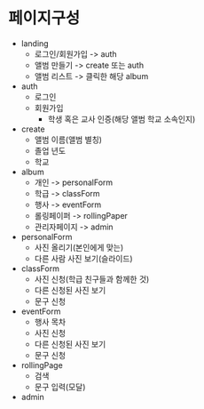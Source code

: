 # 페이지구성

- landing
  - 로그인/회원가입 -> auth
  - 앨범 만들기 -> create 또는 auth
  - 앨범 리스트 -> 클릭한 해당 album
- auth
  - 로그인
  - 회원가입
    - 학생 혹은 교사 인증(해당 앨범 학교 소속인지)
- create
  - 앨범 이름(앨범 별칭)
  - 졸업 년도
  - 학교
- album
  - 개인 -> personalForm
  - 학급 -> classForm
  - 행사 -> eventForm
  - 롤링페이퍼 -> rollingPaper
  - 관리자페이지 -> admin
- personalForm
  - 사진 올리기(본인에게 맞는)
  - 다른 사람 사진 보기(슬라이드)
- classForm
  - 사진 신청(학급 친구들과 함께한 것)
  - 다른 신청된 사진 보기
  - 문구 신청
- eventForm
  - 행사 목차
  - 사진 신청
  - 다른 신청된 사진 보기
  - 문구 신청
- rollingPage
  - 검색
  - 문구 입력(모달)
- admin